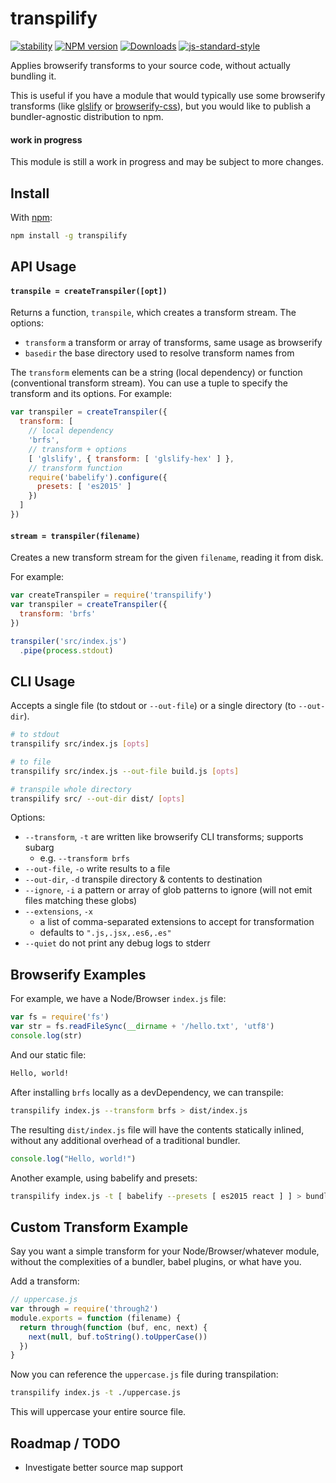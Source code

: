 # transpilify

[![stability][stability-image]][stability-url]
[![NPM version][npm-image]][npm-url]
[![Downloads][downloads-image]][downloads-url]
[![js-standard-style][standard-image]][standard-url]

Applies browserify transforms to your source code, without actually bundling it.

This is useful if you have a module that would typically use some browserify transforms (like [glslify](https://www.npmjs.com/package/glslify) or [browserify-css](https://www.npmjs.com/package/browserify-css)), but you would like to publish a bundler-agnostic distribution to npm.

#### work in progress

This module is still a work in progress and may be subject to more changes.

## Install

With [npm](https://www.npmjs.com):

```sh
npm install -g transpilify
```

## API Usage

#### `transpile = createTranspiler([opt])`

Returns a function, `transpile`, which creates a transform stream. The options:

- `transform` a transform or array of transforms, same usage as browserify
- `basedir` the base directory used to resolve transform names from

The `transform` elements can be a string (local dependency) or function (conventional transform stream). You can use a tuple to specify the transform and its options. For example:

```js
var transpiler = createTranspiler({
  transform: [
    // local dependency
    'brfs',
    // transform + options
    [ 'glslify', { transform: [ 'glslify-hex' ] },
    // transform function
    require('babelify').configure({
      presets: [ 'es2015' ]
    })
  ]
})
```

#### `stream = transpiler(filename)`

Creates a new transform stream for the given `filename`, reading it from disk.

For example:

```js
var createTranspiler = require('transpilify')
var transpiler = createTranspiler({
  transform: 'brfs'
})

transpiler('src/index.js')
  .pipe(process.stdout)
```

## CLI Usage

Accepts a single file (to stdout or `--out-file`) or a single directory (to `--out-dir`).

```sh
# to stdout
transpilify src/index.js [opts]

# to file
transpilify src/index.js --out-file build.js [opts]

# transpile whole directory
transpilify src/ --out-dir dist/ [opts]
```

Options:

  - `--transform`, `-t` are written like browserify CLI transforms; supports subarg
    - e.g. `--transform brfs`
  - `--out-file`, `-o` write results to a file
  - `--out-dir`, `-d` transpile directory & contents to destination
  - `--ignore`, `-i` a pattern or array of glob patterns to ignore (will not emit files matching these globs)
  - `--extensions`, `-x`
    - a list of comma-separated extensions to accept for transformation
    - defaults to `".js,.jsx,.es6,.es"`
  - `--quiet` do not print any debug logs to stderr

## Browserify Examples

For example, we have a Node/Browser `index.js` file:

```js
var fs = require('fs')
var str = fs.readFileSync(__dirname + '/hello.txt', 'utf8')
console.log(str)
```

And our static file:

```txt
Hello, world!
```

After installing `brfs` locally as a devDependency, we can transpile:

```sh
transpilify index.js --transform brfs > dist/index.js
```

The resulting `dist/index.js` file will have the contents statically inlined, without any additional overhead of a traditional bundler.

```js
console.log("Hello, world!")
```

Another example, using babelify and presets:

```sh
transpilify index.js -t [ babelify --presets [ es2015 react ] ] > bundle.js
```

## Custom Transform Example

Say you want a simple transform for your Node/Browser/whatever module, without the complexities of a bundler, babel plugins, or what have you.

Add a transform:

```js
// uppercase.js
var through = require('through2')
module.exports = function (filename) {
  return through(function (buf, enc, next) {
    next(null, buf.toString().toUpperCase())
  })
}
```

Now you can reference the `uppercase.js` file during transpilation:

```sh
transpilify index.js -t ./uppercase.js
```

This will uppercase your entire source file.

## Roadmap / TODO

- Investigate better source map support

[stability-image]: https://img.shields.io/badge/stability-experimental-orange.svg?style=flat-square
[stability-url]: https://nodejs.org/api/documentation.html#documentation_stability_index
[npm-image]: https://img.shields.io/npm/v/transpilify.svg?style=flat-square
[npm-url]: https://npmjs.org/package/transpilify
[downloads-image]: http://img.shields.io/npm/dm/transpilify.svg?style=flat-square
[downloads-url]: https://npmjs.org/package/transpilify
[standard-image]: https://img.shields.io/badge/code%20style-standard-brightgreen.svg?style=flat-square
[standard-url]: https://github.com/feross/standard
